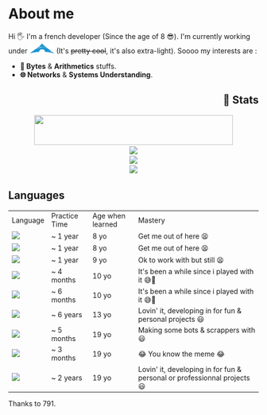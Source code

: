 <h1>About me</h1>

<p>Hi 🖐️ I'm a french developer (Since the age of 8 😎). I'm currently working under <img src="./res/archlinux.png" style="height:20px; width:50px"> (It's <del>pretty cool</del>, it's also extra-light). Soooo my interests are : </p>

<div id="stuff-i-like">
    <ul>
        <li><strong>🧠 Bytes</strong> & <strong>Arithmetics</strong> stuffs.</li>
        <li><strong>🌐 Networks</strong> & <strong>Systems Understanding</strong>.</li>
    </ul>
</div>

<div align="center">
  <h2 align="right">💪 Stats</h2>
  <img src="https://www.codewars.com/users/benjGam/badges/large" style="height:60px; width:400px;">
  <div>
    <img src="https://github-readme-stats.vercel.app/api?username=benjGam&show_icons=true&&title_color=ffffff&icon_color=34abeb&text_color=daf7dc&bg_color=151515&count_private=true">
      </div>
        <div>
    <img src="https://github-readme-stats.vercel.app/api/top-langs/?username=benjGam&theme=radical&show_icons=true&title_color=ffffff&icon_color=34abeb&text_color=daf7dc&bg_color=151515">
      </div>
    <img src="https://streak-stats.demolab.com/?user=benjGam&theme=tokyonight&locale=fr">
  </div>
</div>


<div>
  <h2>Languages</h2>
  <table>
    <tr>
      <td>Language</td>
      <td>Practice Time</td>
      <td>Age when learned</td>
      <td>Mastery</td>
    </tr>
    <tr>
      <td><img src="https://img.shields.io/badge/HTML5-E34F26?style=for-the-badge&logo=html5&logoColor=white&color=151515"></td>
      <td>~ 1 year</td>
      <td>8 yo</td>
      <td>Get me out of here 😫</td>
    </tr>
    <tr>
      <td><img src="https://img.shields.io/badge/CSS3-E34F26?style=for-the-badge&logo=CSS3&logoColor=white&color=151515"></td>
      <td>~ 1 year</td>
      <td>8 yo</td>
      <td>Get me out of here 😫</td>
    </tr>
    <tr>
      <td><img src="https://img.shields.io/badge/PHP-E34F26?style=for-the-badge&logo=PHP&logoColor=white&color=151515"></td>
      <td>~ 1 year</td>
      <td>9 yo</td>
      <td>Ok to work with but still 😫</td>
    </tr>
    <tr>
      <td><img src="https://img.shields.io/badge/C-00599C?style=for-the-badge&logo=c&logoColor=white&color=151515"></td>
      <td>~ 4 months</td>
      <td>10 yo</td>
      <td>It's been a while since i played with it 😅💨</td>
    </tr>
    <tr>
      <td><img src="https://img.shields.io/badge/C%2B%2B-00599C?style=for-the-badge&logo=c%2B%2B&logoColor=white&color=151515"></td>
      <td>~ 6 months</td>
      <td>10 yo</td>
      <td>It's been a while since i played with it 😅💨</td>
    </tr>
    <tr>
      <td><img src="https://img.shields.io/badge/C%23-239120?style=for-the-badge&logo=csharp&logoColor=white&color=151515"></td>
      <td>~ 6 years</td>
      <td>13 yo</td>
      <td>Lovin' it, developing in for fun & personal projects 😃</td>
    </tr>
    <tr>
      <td><img src="https://img.shields.io/badge/Python-FFD43B?style=for-the-badge&logo=python&logoColor=blue&color=151515"></td>
      <td>~ 5 months</td>
      <td>19 yo</td>
      <td>Making some bots & scrappers with 😃</td>
    </tr>
    <tr>
      <td><img src="https://img.shields.io/badge/JavaScript-323330?style=for-the-badge&logo=javascript&logoColor=F7DF1E&color=151515"></td>
      <td>~ 3 months</td>
      <td>19 yo</td>
      <td>😂 You know the meme 😂</td>
    </tr>
    <tr>
      <td><img src="https://img.shields.io/badge/TypeScript-007ACC?style=for-the-badge&logo=typescript&logoColor=007acc&color=151515"></td>
      <td>~ 2 years</td>
      <td>19 yo</td>
      <td>Lovin' it, developing in for fun & personal or professionnal projects 😃</td>
    </tr>
  </table>
</div>

<p>Thanks to 791.</p>